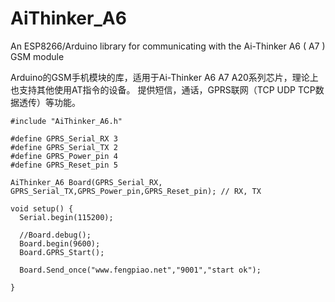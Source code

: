 # AiThinker_A6
An ESP8266/Arduino library for communicating with the Ai-Thinker A6 ( A7 ) GSM module

Arduino的GSM手机模块的库，适用于Ai-Thinker A6 A7 A20系列芯片，理论上也支持其他使用AT指令的设备。
提供短信，通话，GPRS联网（TCP UDP TCP数据透传）等功能。

```
#include "AiThinker_A6.h"

#define GPRS_Serial_RX 3
#define GPRS_Serial_TX 2
#define GPRS_Power_pin 4
#define GPRS_Reset_pin 5

AiThinker_A6 Board(GPRS_Serial_RX, GPRS_Serial_TX,GPRS_Power_pin,GPRS_Reset_pin); // RX, TX

void setup() {
  Serial.begin(115200);

  //Board.debug();
  Board.begin(9600);
  Board.GPRS_Start();
  
  Board.Send_once("www.fengpiao.net","9001","start ok");

}


```
